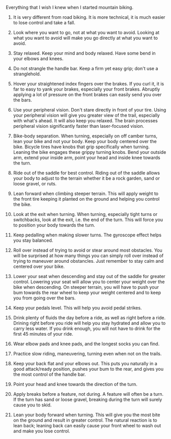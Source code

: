 Everything that I wish I knew when I started mountain biking.

1. It is very different from road biking. It is more technical, it is much easier to lose control and take a fall.

2. Look where you want to go, not at what you want to avoid. Looking at what you want to avoid will make you go directly at what you want to avoid.

3. Stay relaxed. Keep your mind and body relaxed. Have some bend in your elbows and knees.

4. Do not strangle the handle bar. Keep a firm yet easy grip; don't use a stranglehold.

5. Hover your straightened index fingers over the brakes. If you curl it, it is far to easy to yank your brakes, especially your front brakes. Abruptly applying a lot of pressure on the front brakes can easily send you over the bars.

6. Use your peripheral vision. Don't stare directly in front of your tire. Using your peripheral vision will give you greater view of the trail, especially with what's ahead. It will also keep you relaxed. The brain processes peripheral vision significantly faster than laser-focused vision.

7. Bike-body separation. When turning, especially on off camber turns, lean your bike and not your body. Keep your body centered over the bike. Bicycle tires have knobs that grip specifically when turning. Leaning the bike engages these grippy turning knobs. Bend your outside arm, extend your inside arm, point your head and inside knee towards the turn.

8. Ride out of the saddle for best control. Riding out of the saddle allows your body to adjust to the terrain whether it be a rock garden, sand or loose gravel, or ruts.

9. Lean forward when climbing steeper terrain. This will apply weight to the front tire keeping it planted on the ground and helping you control the bike.

10. Look at the exit when turning. When turning, especially tight turns or switchbacks, look at the exit, i.e. the end of the turn. This will force you to position your body towards the turn.

11. Keep pedalling when making slower turns. The gyroscope effect helps you stay balanced.

12. Roll over instead of trying to avoid or stear around most obstacles. You will be surprised at how many things you can simply roll over instead of trying to maneuver around obstancles. Just remember to stay calm and centered over your bike.

13. Lower your seat when descending and stay out of the saddle for greater control. Lowering your seat will allow you to center your weight over the bike when descending. On steeper terrain, you will have to push your bum towards the rear wheel to keep your weight centered and to keep you from going over the bars.

14. Keep your pedals level. This will help you avoid pedal strikes.

15. Drink plenty of fluids the day before a ride, as well as right before a ride. Drining right before you ride will help you stay hydrated and allow you to carry less water. If you drink enough, you will not have to drink for the first 45 minutes of your ride.

16. Wear elbow pads and knee pads, and the longest socks you can find.

17. Practice slow riding, maneuvering, turning even when not on the trails.

18. Keep your back flat and your elbows out. This puts you naturally in a good attack/ready position, pushes your bum to the rear, and gives you the most control of the handle bar.

19. Point your head and knee towards the direction of the turn.

20. Apply breaks before a feature, not during. A feature will often be a turn. If the turn has sand or loose gravel, breaking during the turn will surely cause you to skid.

21. Lean your body forward when turning. This will give you the most bite on the ground and result in greater control. The natural reaction is to lean back; leaning back can easily cause your front wheel to wash out and make you lose control.
